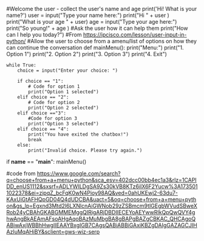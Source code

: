 #Welcome the user - collect the user's name and age
print('Hi! What is your name?')
user = input("Type your name here:")
print("Hi " + user )
print("What is your age " + user)
age = input("Type your age here:")
print("So young!" + age )
#Ask the user how it can help them
print("How can I help you today?")
#From https://ipcisco.com/lesson/user-input-in-python/
#Allow the user to choose from a amenu/list of options on how they can continue the conversation
def mainMenu():
    print("Menu:")
    print("1. Option 1")
    print("2. Option 2")
    print("3. Option 3")
    print("4. Exit")

    while True:
        choice = input("Enter your choice: ")

        if choice == "1":
            # Code for option 1
            print("Option 1 selected")
        elif choice == "2":
            # Code for option 2
            print("Option 2 selected")
        elif choice =="3":
            #Code for option 3
            print("Option 3 selected")
        elif choice == "4":
            print("You have exited the chatbox!")
            break
        else:
            print("Invalid choice. Please try again.")

if __name__ == "__main__":
    mainMenu()  
    
#code from https://www.google.com/search?q=choose+from+a+menu+python&sca_esv=402dcc00bb4ec1a3&rlz=1CAPIDD_enUS1112&sxsrf=ADLYWILDgSA9Zs30kVB8KTz6iIX6F2Yucw%3A1735011022378&ei=zipqZ_bcFqK0wN4Pioy98AQ&ved=0ahUKEwj2-63du7-KAxUiGtAFHQpGD04Q4dUDCBA&uact=5&oq=choose+from+a+menu+python&gs_lp=Egxnd3Mtd2l6LXNlcnAiGWNob29zZSBmcm9tIGEgbWVudSBweXRob24yCBAhGKABGMMEMggQIRigARjDBDIIECEYoAEYwwRIkQpQwQVY4ghwAngBkAEAmAFsoAHgAqoBAzMuMbgBA8gBAPgBAZgCBKAC_QHCAgoQABiwAxjWBBhHwgIIEAAYBxgIGB7CAgsQABiABBiGAxiKBZgDAIgGAZAGCJIHAzIuMqAHiBY&sclient=gws-wiz-serp

